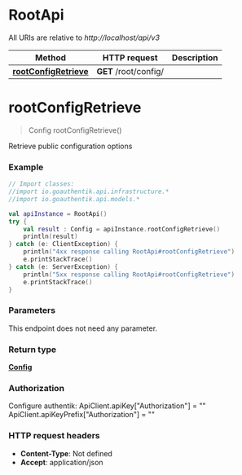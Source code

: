 # RootApi

All URIs are relative to *http://localhost/api/v3*

Method | HTTP request | Description
------------- | ------------- | -------------
[**rootConfigRetrieve**](RootApi.md#rootConfigRetrieve) | **GET** /root/config/ | 


<a id="rootConfigRetrieve"></a>
# **rootConfigRetrieve**
> Config rootConfigRetrieve()



Retrieve public configuration options

### Example
```kotlin
// Import classes:
//import io.goauthentik.api.infrastructure.*
//import io.goauthentik.api.models.*

val apiInstance = RootApi()
try {
    val result : Config = apiInstance.rootConfigRetrieve()
    println(result)
} catch (e: ClientException) {
    println("4xx response calling RootApi#rootConfigRetrieve")
    e.printStackTrace()
} catch (e: ServerException) {
    println("5xx response calling RootApi#rootConfigRetrieve")
    e.printStackTrace()
}
```

### Parameters
This endpoint does not need any parameter.

### Return type

[**Config**](Config.md)

### Authorization


Configure authentik:
    ApiClient.apiKey["Authorization"] = ""
    ApiClient.apiKeyPrefix["Authorization"] = ""

### HTTP request headers

 - **Content-Type**: Not defined
 - **Accept**: application/json

